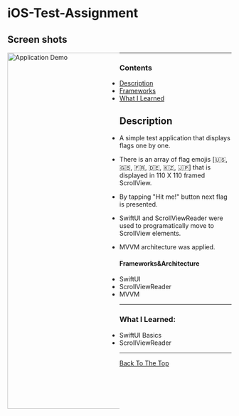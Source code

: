 # iOS-Test-Assignment


## Screen shots
<div style="width: 50%;min-height: 150px;float: left;">
    <img src="https://github.com/KizatovArman/iOS-Test-Assignment/blob/feature/kizatov/main/Demonstration/output.gif" alt="Application Demo" width="400" height="800">
</div>

---

### Contents

- [Description](#description)
- [Frameworks](#frameworks)
- [What I Learned](#what-i-learned)

## Description

- A simple test application that displays flags one by one.

- There is an array of flag emojis [🇺🇸, 🇬🇧, 🇫🇷, 🇩🇪, 🇰🇿, 🇯🇵] that is displayed in 110 X 110 framed ScrollView.

- By tapping "Hit me!" button next flag is presented.

- SwiftUI and ScrollViewReader were used to programatically move to ScrollView elements.

- MVVM architecture was applied.

#### Frameworks&Architecture

- SwiftUI
- ScrollViewReader
- MVVM

---
### What I Learned:

- SwiftUI Basics
- ScrollViewReader

---

[Back To The Top](#iOS-Test-Assignment)